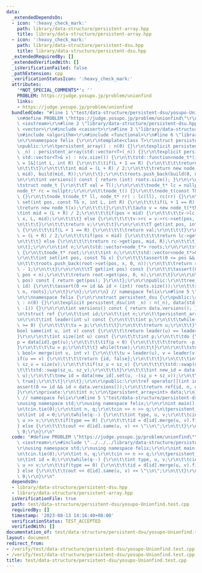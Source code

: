 ```yaml
---
data:
  _extendedDependsOn:
  - icon: ':heavy_check_mark:'
    path: library/data-structure/persistent-array.hpp
    title: library/data-structure/persistent-array.hpp
  - icon: ':heavy_check_mark:'
    path: library/data-structure/persistent-dsu.hpp
    title: library/data-structure/persistent-dsu.hpp
  _extendedRequiredBy: []
  _extendedVerifiedWith: []
  _isVerificationFailed: false
  _pathExtension: cpp
  _verificationStatusIcon: ':heavy_check_mark:'
  attributes:
    '*NOT_SPECIAL_COMMENTS*': ''
    PROBLEM: https://judge.yosupo.jp/problem/unionfind
    links:
    - https://judge.yosupo.jp/problem/unionfind
  bundledCode: "#line 1 \"test/data-structure/persistent-dsu/yosupo-Unionfind.test.cpp\"\
    \n#define PROBLEM \"https://judge.yosupo.jp/problem/unionfind\"\r\n\r\n#include\
    \ <iostream>\r\n#line 2 \"library/data-structure/persistent-dsu.hpp\"\n#include\
    \ <vector>\r\n#include <cassert>\r\n#line 3 \"library/data-structure/persistent-array.hpp\"\
    \n#include <algorithm>\r\n#include <functional>\r\n#line 6 \"library/data-structure/persistent-array.hpp\"\
    \n\r\nnamespace felix {\r\n\r\ntemplate<class T>\r\nstruct persistent_array {\r\
    \npublic:\r\n\tpersistent_array() : n(0) {}\r\n\texplicit persistent_array(int\
    \ _n) : persistent_array(std::vector<T>(_n)) {}\r\n\texplicit persistent_array(const\
    \ std::vector<T>& v) : n(v.size()) {\r\n\t\tstd::function<node_t*(int, int)> build\
    \ = [&](int L, int R) {\r\n\t\t\tif(L + 1 == R) {\r\n\t\t\t\treturn new node_t(v[L]);\r\
    \n\t\t\t}\r\n\t\t\tint mid = (L + R) / 2;\r\n\t\t\treturn new node_t(build(L,\
    \ mid), build(mid, R));\r\n\t\t};\r\n\t\troots.push_back(build(0, n));\r\n\t}\r\
    \n\r\n\tint versions() const { return (int) roots.size(); }\r\n\r\nprivate:\r\n\
    \tstruct node_t {\r\n\t\tT val = T();\r\n\r\n\t\tnode_t* lc = nullptr;\r\n\t\t\
    node_t* rc = nullptr;\r\n\r\n\t\tnode_t() {}\r\n\t\tnode_t(const T& x) : val(x)\
    \ {}\r\n\t\tnode_t(node_t* ll, node_t* rr) : lc(ll), rc(rr) {}\r\n\r\n\t\tnode_t*\
    \ set(int pos, const T& x, int L, int R) {\r\n\t\t\tif(L + 1 == R) {\r\n\t\t\t\
    \treturn new node_t(x);\r\n\t\t\t}\r\n\t\t\tauto v = new node_t(*this);\r\n\t\t\
    \tint mid = (L + R) / 2;\r\n\t\t\tif(pos < mid) {\r\n\t\t\t\tv->lc = v->lc->set(pos,\
    \ x, L, mid);\r\n\t\t\t} else {\r\n\t\t\t\tv->rc = v->rc->set(pos, x, mid, R);\r\
    \n\t\t\t}\r\n\t\t\treturn v;\r\n\t\t}\r\n\r\n\t\tT get(int pos, int L, int R)\
    \ {\r\n\t\t\tif(L + 1 == R) {\r\n\t\t\t\treturn val;\r\n\t\t\t}\r\n\t\t\tint mid\
    \ = (L + R) / 2;\r\n\t\t\tif(pos < mid) {\r\n\t\t\t\treturn lc->get(pos, L, mid);\r\
    \n\t\t\t} else {\r\n\t\t\t\treturn rc->get(pos, mid, R);\r\n\t\t\t}\r\n\t\t}\r\
    \n\t};\r\n\r\n\tint n;\r\n\tstd::vector<node_t*> roots;\r\n\r\n\tstruct tree_ref\
    \ {\r\n\t\tnode_t* root;\r\n\t\tint n;\r\n\t\tstd::vector<node_t*>& roots;\r\n\
    \r\n\t\tint set(int pos, const T& x) {\r\n\t\t\tassert(0 <= pos && pos < n);\r\
    \n\t\t\troots.push_back(root->set(pos, x, 0, n));\r\n\t\t\treturn roots.size()\
    \ - 1;\r\n\t\t}\r\n\r\n\t\tT get(int pos) const {\r\n\t\t\tassert(0 <= pos &&\
    \ pos < n);\r\n\t\t\treturn root->get(pos, 0, n);\r\n\t\t}\r\n\r\n\t\tT operator[](int\
    \ pos) const { return get(pos); }\r\n\t};\r\n\r\npublic:\r\n\ttree_ref operator[](int\
    \ id) {\r\n\t\tassert(0 <= id && id < (int) roots.size());\r\n\t\treturn tree_ref{roots[id],\
    \ n, roots};\r\n\t}\r\n};\r\n\r\n} // namespace felix\r\n#line 5 \"library/data-structure/persistent-dsu.hpp\"\
    \n\r\nnamespace felix {\r\n\r\nstruct persistent_dsu {\r\npublic:\r\n\tpersistent_dsu()\
    \ : n(0) {}\r\n\texplicit persistent_dsu(int _n) : n(_n), data(std::vector<int>(_n,\
    \ -1)) {}\r\n\r\n\tint versions() const { return data.versions(); }\r\n\r\nprivate:\r\
    \n\tstruct ref {\r\n\t\tint id;\r\n\t\tint n;\r\n\t\tpersistent_array<int>& data;\r\
    \n\r\n\t\tint leader(int u) const {\r\n\t\t\tint p;\r\n\t\t\twhile((p = data[id].get(u))\
    \ >= 0) {\r\n\t\t\t\tu = p;\r\n\t\t\t}\r\n\t\t\treturn u;\r\n\t\t}\r\n\r\n\t\t\
    bool same(int u, int v) const {\r\n\t\t\treturn leader(u) == leader(v);\r\n\t\t\
    }\r\n\r\n\t\tint size(int u) const {\r\n\t\t\tint p;\r\n\t\t\tdo {\r\n\t\t\t\t\
    p = data[id].get(u);\r\n\t\t\t\tif(p < 0) {\r\n\t\t\t\t\treturn -p;\r\n\t\t\t\t\
    }\r\n\t\t\t\tu = p;\r\n\t\t\t} while(true);\r\n\t\t}\r\n\r\n\t\tstd::pair<int,\
    \ bool> merge(int u, int v) {\r\n\t\t\tu = leader(u), v = leader(v);\r\n\t\t\t\
    if(u == v) {\r\n\t\t\t\treturn {id, false};\r\n\t\t\t}\r\n\t\t\tint sz_u = size(u),\
    \ sz_v = size(v);\r\n\t\t\tif(sz_u < sz_v) {\r\n\t\t\t\tstd::swap(u, v);\r\n\t\
    \t\t\tstd::swap(sz_u, sz_v);\r\n\t\t\t}\r\n\t\t\tint new_id = data[id].set(v,\
    \ u);\r\n\t\t\tnew_id = data[new_id].set(u, -(sz_u + sz_v));\r\n\t\t\treturn {new_id,\
    \ true};\r\n\t\t}\r\n\t};\r\n\r\npublic:\r\n\tref operator[](int id) {\r\n\t\t\
    assert(0 <= id && id < data.versions());\r\n\t\treturn ref{id, n, data};\r\n\t\
    }\r\n\r\nprivate:\r\n\tint n;\r\n\tpersistent_array<int> data;\r\n};\r\n\r\n}\
    \ // namespace felix\r\n#line 5 \"test/data-structure/persistent-dsu/yosupo-Unionfind.test.cpp\"\
    \nusing namespace std;\r\nusing namespace felix;\r\n\r\nint main() {\r\n\tios::sync_with_stdio(false);\r\
    \n\tcin.tie(0);\r\n\tint n, q;\r\n\tcin >> n >> q;\r\n\tpersistent_dsu d(n);\r\
    \n\tint id = 0;\r\n\twhile(q--) {\r\n\t\tint type, u, v;\r\n\t\tcin >> type >>\
    \ u >> v;\r\n\t\tif(type == 0) {\r\n\t\t\tid = d[id].merge(u, v).first;\r\n\t\t\
    } else {\r\n\t\t\tcout << d[id].same(u, v) << \"\\n\";\r\n\t\t}\r\n\t}\r\n\treturn\
    \ 0;\r\n}\r\n"
  code: "#define PROBLEM \"https://judge.yosupo.jp/problem/unionfind\"\r\n\r\n#include\
    \ <iostream>\r\n#include \"../../../library/data-structure/persistent-dsu.hpp\"\
    \r\nusing namespace std;\r\nusing namespace felix;\r\n\r\nint main() {\r\n\tios::sync_with_stdio(false);\r\
    \n\tcin.tie(0);\r\n\tint n, q;\r\n\tcin >> n >> q;\r\n\tpersistent_dsu d(n);\r\
    \n\tint id = 0;\r\n\twhile(q--) {\r\n\t\tint type, u, v;\r\n\t\tcin >> type >>\
    \ u >> v;\r\n\t\tif(type == 0) {\r\n\t\t\tid = d[id].merge(u, v).first;\r\n\t\t\
    } else {\r\n\t\t\tcout << d[id].same(u, v) << \"\\n\";\r\n\t\t}\r\n\t}\r\n\treturn\
    \ 0;\r\n}\r\n"
  dependsOn:
  - library/data-structure/persistent-dsu.hpp
  - library/data-structure/persistent-array.hpp
  isVerificationFile: true
  path: test/data-structure/persistent-dsu/yosupo-Unionfind.test.cpp
  requiredBy: []
  timestamp: '2023-08-13 14:16:40+08:00'
  verificationStatus: TEST_ACCEPTED
  verifiedWith: []
documentation_of: test/data-structure/persistent-dsu/yosupo-Unionfind.test.cpp
layout: document
redirect_from:
- /verify/test/data-structure/persistent-dsu/yosupo-Unionfind.test.cpp
- /verify/test/data-structure/persistent-dsu/yosupo-Unionfind.test.cpp.html
title: test/data-structure/persistent-dsu/yosupo-Unionfind.test.cpp
---
```

